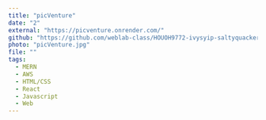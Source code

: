 ```yaml
---
title: "picVenture"
date: "2"
external: "https://picventure.onrender.com/"
github: "https://github.com/weblab-class/HOUOH9772-ivysyip-saltyquackerd"
photo: "picVenture.jpg"
file: ""
tags:
  - MERN
  - AWS
  - HTML/CSS
  - React
  - Javascript
  - Web
---
```

